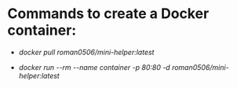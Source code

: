 # Commands to create a Docker container:

- *docker pull roman0506/mini-helper:latest*

- *docker run --rm --name container -p 80:80 -d roman0506/mini-helper:latest*
